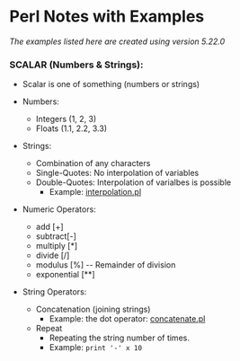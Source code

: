# Perl Notes with Examples
*The examples listed here are created using version 5.22.0*

### SCALAR (Numbers & Strings):

- Scalar is one of something (numbers or strings)

- Numbers:
    - Integers (1, 2, 3)
    - Floats (1.1, 2.2, 3.3)

- Strings:
    - Combination of any characters
    - Single-Quotes: No interpolation of variables
    - Double-Quotes: Interpolation of varialbes is possible
        - Example: [interpolation.pl](https://github.com/wccalvin/modern_perl/blob/master/basics/interpolation.pl)

- Numeric Operators:
    - add [+]
    - subtract[-]
    - multiply \[\*\]
    - divide \[/\]
    - modulus \[%\] -- Remainder of division
    - exponential \[\*\*\] 

- String Operators:
    - Concatenation \(joining strings\)
        - Example: the dot operator: [concatenate.pl](https://github.com/wccalvin/modern_perl/blob/master/basics/concatenate.pl)
    - Repeat
        - Repeating the string number of times.
        - Example:
        `print '-' x 10`
